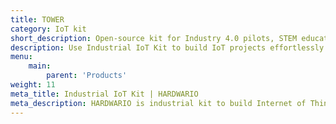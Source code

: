 ```yaml
---
title: TOWER
category: IoT kit
short_description: Open-source kit for Industry 4.0 pilots, STEM education and smart home DIY projects.
description: Use Industrial IoT Kit to build IoT projects effortlessly. Use-cases are Industry 4.0, active STEM education and&nbsp;smart home DIY projects.
menu:
    main:
        parent: 'Products'
weight: 11
meta_title: Industrial IoT Kit | HARDWARIO
meta_description: HARDWARIO is industrial kit to build Internet of Things projects effortlessly. The core use-cases are Industry 4.0 pilots, active STEM education, as well as smart home DIY projects. Devices can run on primary cell batteries for years.
---
```

